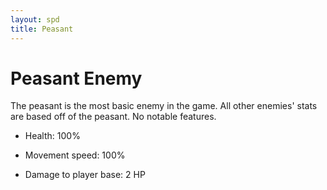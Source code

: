 ```yaml
---
layout: spd
title: Peasant
---
```


# Peasant Enemy

The peasant is the most basic enemy in the game. All other enemies' stats are based off of the peasant. No notable features.

* Health: 100%

* Movement speed: 100%

* Damage to player base: 2 HP
